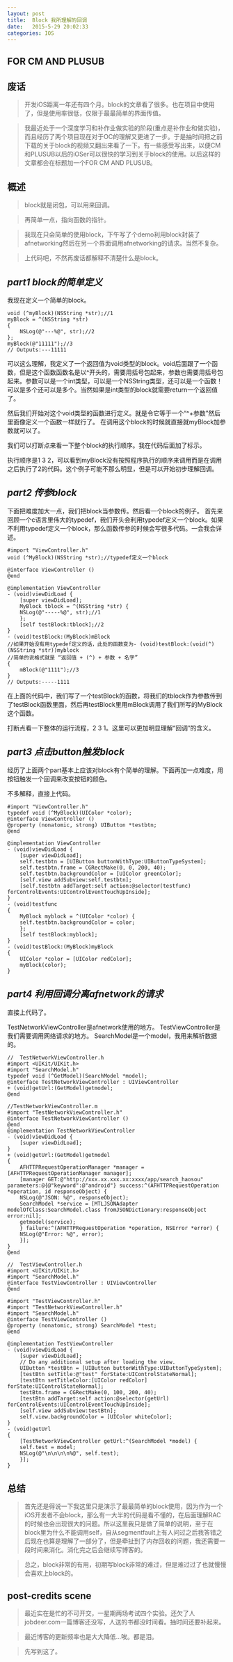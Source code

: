 ```yaml
---
layout: post
title:  Block 我所理解的回调
date:   2015-5-29 20:02:33
categories: IOS
---
```


FOR CM AND PLUSUB
---

##  废话
>开发iOS距离一年还有四个月。block的文章看了很多。也在项目中使用了，但是使用率很低，仅限于最最简单的界面传值。

>我最近处于一个深度学习和补作业做实验的阶段(重点是补作业和做实验)，而且经历了两个项目现在对于OC的理解又更进了一步。于是抽时间把之前下载的关于block的视频又翻出来看了一下。有一些感受写出来，以便CM和PLUSUB以后的iOSer可以很快的学习到关于block的使用。以后这样的文章都会在标题加一个FOR CM AND PLUSUB。


##  概述
>block就是闭包，可以用来回调。

>再简单一点，指向函数的指针。

>我现在只会简单的使用block，下午写了个demo利用block封装了afnetworking然后在另一个界面调用afnetworking的请求。当然不复杂。

>上代码吧，不然再废话都解释不清楚什么是block。

##  _part1 block的简单定义_
我现在定义一个简单的block。

    void (^myBlock)(NSString *str);//1
    myBlock = ^(NSString *str)
    {
        NSLog(@"---%@", str);//2
    };
    myBlock(@"11111");//3
    // Outputs:---11111

可以这么理解，我定义了一个返回值为void类型的block。void后面跟了一个函数，但是这个函数函数名是以^开头的，需要用括号包起来，参数也需要用括号包起来。参数可以是一个int类型，可以是一个NSString类型，还可以是一个函数！可以是多个还可以是多个。当然如果是int类型的block就需要return一个返回值了。

然后我们开始对这个void类型的函数进行定义。就是令它等于一个“^+参数”然后里面像定义一个函数一样就行了。
在调用这个block的时候就直接就myBlock加参数就可以了。

我们可以打断点来看一下整个block的执行顺序。我在代码后面加了标示。

执行顺序是1 3 2，可以看到myBlock没有按照程序执行的顺序来调用而是在调用之后执行了2的代码。这个例子可能不那么明显，但是可以开始初步理解回调。

##  _part2 传参block_
下面把难度加大一点，我们把block当参数传。然后看一个block的例子。
首先来回顾一个c语言里伟大的typedef，我们开头会利用typedef定义一个block。如果不利用typedef定义一个block，那么函数传参的时候会写很多代码。一会我会详述。

	#import "ViewController.h"
	void (^MyBlock)(NSString *str);//typedef定义一个block

	@interface ViewController ()
	@end

	@implementation ViewController
	- (void)viewDidLoad {
	    [super viewDidLoad];
	    MyBlock tblock = ^(NSString *str) {
		NSLog(@"-----%@", str);//1
	    };
	    [self testBlock:tblock];//2
	}
	- (void)testBlock:(MyBlock)mBlock
	//如果开始没有用typedef定义的话，此处的函数变为- (void)testBlock:(void(^)(NSString *str))myblock
	//简单的说格式就是 “返回值 + (^) + 参数 + 名字”
	{
	    mBlock(@"1111");//3
	}
	// Outputs:-----1111

在上面的代码中，我们写了一个testBlock的函数，将我们的tblock作为参数传到了testBlock函数里面，然后再testBlock里用mBlock调用了我们所写的MyBlock这个函数。

打断点看一下整体的运行流程，2 3 1。这里可以更加明显理解“回调”的含义。

##  _part3 点击button触发block_
经历了上面两个part基本上应该对block有个简单的理解。下面再加一点难度，用按钮触发一个回调来改变按钮的颜色。

不多解释，直接上代码。

	#import "ViewController.h"
	typedef void (^MyBlock)(UIColor *color);
	@interface ViewController ()
	@property (nonatomic, strong) UIButton *testbtn;
	@end

	@implementation ViewController
	- (void)viewDidLoad {
	    [super viewDidLoad];
	    self.testbtn = [UIButton buttonWithType:UIButtonTypeSystem];
	    self.testbtn.frame = CGRectMake(0, 0, 200, 40);
	    self.testbtn.backgroundColor = [UIColor greenColor];
	    [self.view addSubview:self.testbtn];
	    [self.testbtn addTarget:self action:@selector(testfunc) forControlEvents:UIControlEventTouchUpInside];
	}
	- (void)testfunc
	{
	    MyBlock myblock = ^(UIColor *color) {
		self.testbtn.backgroundColor = color;
	    };
	    [self testBlock:myblock];
	}
	- (void)testBlock:(MyBlock)myBlock
	{
	    UIColor *color = [UIColor redColor];
	    myBlock(color);
	}

##  _part4 利用回调分离afnetwork的请求_
直接上代码了。

TestNetworkViewController是afnetwork使用的地方。
TestViewController是我们需要调用网络请求的地方。
SearchModel是一个model，我用来解析数据的。

	//  TestNetworkViewController.h
	#import <UIKit/UIKit.h>
	#import "SearchModel.h"
	typedef void (^GetModel)(SearchModel *model);
	@interface TestNetworkViewController : UIViewController
	+ (void)getUrl:(GetModel)getmodel;
	@end

	//TestNetworkViewController.m
	#import "TestNetworkViewController.h"
	@interface TestNetworkViewController ()
	@end
	@implementation TestNetworkViewController
	- (void)viewDidLoad {
	    [super viewDidLoad];
	}
	+ (void)getUrl:(GetModel)getmodel
	{
	    AFHTTPRequestOperationManager *manager = [AFHTTPRequestOperationManager manager];
	    [manager GET:@"http://xxx.xx.xxx.xx:xxxx/app/search_haosou" parameters:@{@"keyword":@"android"} success:^(AFHTTPRequestOperation *operation, id responseObject) {
		NSLog(@"JSON: %@", responseObject);
		SearchModel *service = [MTLJSONAdapter modelOfClass:SearchModel.class fromJSONDictionary:responseObject error:nil];
		getmodel(service);
	    } failure:^(AFHTTPRequestOperation *operation, NSError *error) {
		NSLog(@"Error: %@", error);
	    }];
	}
	@end

	//  TestViewController.h
	#import <UIKit/UIKit.h>
	#import "SearchModel.h"
	@interface TestViewController : UIViewController
	@end

	#import "TestViewController.h"
	#import "TestNetworkViewController.h"
	#import "SearchModel.h"
	@interface TestViewController ()
	@property (nonatomic, strong) SearchModel *test;
	@end

	@implementation TestViewController
	- (void)viewDidLoad {
	    [super viewDidLoad];
	    // Do any additional setup after loading the view.
	    UIButton *testBtn = [UIButton buttonWithType:UIButtonTypeSystem];
	    [testBtn setTitle:@"test" forState:UIControlStateNormal];
	    [testBtn setTitleColor:[UIColor redColor] forState:UIControlStateNormal];
	    testBtn.frame = CGRectMake(0, 100, 200, 40);
	    [testBtn addTarget:self action:@selector(getUrl) forControlEvents:UIControlEventTouchUpInside];
	    [self.view addSubview:testBtn];
	    self.view.backgroundColor = [UIColor whiteColor];
	}
	- (void)getUrl
	{
	    [TestNetworkViewController getUrl:^(SearchModel *model) {
		self.test = model;
		NSLog(@"\n\n\n\n%@", self.test);
	    }];
	}
	

##  总结
> 首先还是得说一下我这里只是演示了最最简单的block使用，因为作为一个iOS开发者不会block，那么有一大半的代码是看不懂的，在后面理解RAC的时候也会出现很大的问题。所以这里我只是做了简单的说明，至于在block里为什么不能调用self，自从segmentfault上有人问过之后我答错之后现在也算是理解了一部分了，但是牵扯到了内存回收的问题，我还需要一段时间来消化。消化完之后会继续写博客的。

> 总之，block非常的有用，初期写block非常的难过，但是难过过了也就慢慢会喜欢上block的。

##  post-credits scene
> 最近实在是忙的不可开交，一星期两场考试四个实验。还欠了人jobdeer.com一篇博客还没写，人送的书都没时间看。抽时间还要补起来。

> 最近博客的更新频率也是大大降低...唉。都是泪。

> 先写到这了。
